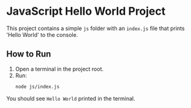 # JavaScript Hello World Project

This project contains a simple `js` folder with an `index.js` file that prints 'Hello World' to the console.

## How to Run

1. Open a terminal in the project root.
2. Run:
   ```bash
   node js/index.js
   ```

You should see `Hello World` printed in the terminal.
